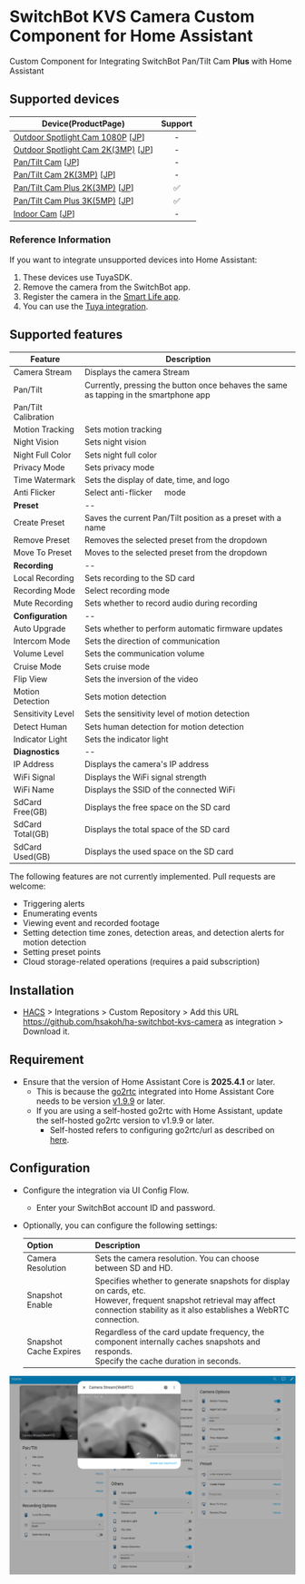# SwitchBot KVS Camera Custom Component for Home Assistant

Custom Component for Integrating SwitchBot Pan/Tilt Cam **Plus** with Home Assistant

## Supported devices

| Device(ProductPage)                                                                                        | Support |
| ---------------------------------------------------------------------------------------------------------- | :-----: |
| [Outdoor Spotlight Cam 1080P][OutdoorSpotlightCam1080PProduct] [[JP][OutdoorSpotlightCam1080PProductJP]]   |    -    |
| [Outdoor Spotlight Cam 2K(3MP)][OutdoorSpotlightCam2K3MPProduct] [[JP][OutdoorSpotlightCam2K3MPProductJP]] |    -    |
| [Pan/Tilt Cam][PanTiltCamProduct] [[JP][PanTiltCamProductJP]]                                              |    -    |
| [Pan/Tilt Cam 2K(3MP)][PanTiltCam2K3MPProduct] [[JP][PanTiltCam2K3MPProductJP]]                            |    -    |
| [Pan/Tilt Cam Plus 2K(3MP)][PanTiltCamPlus3MPProduct] [[JP][PanTiltCamPlus3MPProductJP]]                   |   ✅    |
| [Pan/Tilt Cam Plus 3K(5MP)][PanTiltCamPlus5MPProduct] [[JP][PanTiltCamPlus5MPProductJP]]                   |   ✅    |
| [Indoor Cam][IndoorCamProduct] [[JP][IndoorCamProductJP]]                                                  |    -    |

[OutdoorSpotlightCam1080PProduct]: https://www.switch-bot.com/products/switchbot-outdoor-spotlight-cam?variant=43002833338535
[OutdoorSpotlightCam1080PProductJP]: https://www.switchbot.jp/products/switchbot-outdoor-spotlight-cam
[OutdoorSpotlightCam2K3MPProduct]: https://www.switch-bot.com/products/switchbot-outdoor-spotlight-cam?variant=45882280738983
[OutdoorSpotlightCam2K3MPProductJP]: https://www.switchbot.jp/products/switchbot-outdoor-spotlight-cam-3mp
[PanTiltCamProduct]: https://switch-bot.com/pages/switchbot-pan-tilt-cam
[PanTiltCamProductJP]: https://www.switchbot.jp/products/switchbot-pan-tilt-cam
[PanTiltCam2K3MPProduct]: https://switch-bot.com/pages/switchbot-pan-tilt-cam-2k
[PanTiltCam2K3MPProductJP]: https://www.switchbot.jp/products/switchbot-pan-tilt-cam-3mp
[PanTiltCamPlus3MPProduct]: https://us.switch-bot.com/pages/switchbot-pan-tilt-cam-plus-2k
[PanTiltCamPlus3MPProductJP]: https://www.switchbot.jp/products/switchbot-pan-tilt-cam-plus-3mp
[PanTiltCamPlus5MPProduct]: https://us.switch-bot.com/pages/switchbot-pan-tilt-cam-plus-3k
[PanTiltCamPlus5MPProductJP]: https://www.switchbot.jp/products/switchbot-pan-tilt-cam-plus-5mp
[IndoorCamProduct]: https://switch-bot.com/pages/switchbot-indoor-cam
[IndoorCamProductJP]: https://www.switchbot.jp/products/switchbot-indoor-cam

### Reference Information

If you want to integrate unsupported devices into Home Assistant:

1. These devices use TuyaSDK.
2. Remove the camera from the SwitchBot app.
3. Register the camera in the [Smart Life app](https://play.google.com/store/apps/details?id=com.tuya.smartlife&hl=en).
4. You can use the [Tuya integration](https://www.home-assistant.io/integrations/tuya/).

## Supported features

| Feature              | Description                                                                           |
| -------------------- | ------------------------------------------------------------------------------------- |
| Camera Stream        | Displays the camera Stream                                                            |
| Pan/Tilt             | Currently, pressing the button once behaves the same as tapping in the smartphone app |
| Pan/Tilt Calibration |                                                                                       |
| Motion Tracking      | Sets motion tracking                                                                  |
| Night Vision         | Sets night vision                                                                     |
| Night Full Color     | Sets night full color                                                                 |
| Privacy Mode         | Sets privacy mode                                                                     |
| Time Watermark       | Sets the display of date, time, and logo                                              |
| Anti Flicker         | Select anti-flicker 　 mode                                                           |
| **Preset**           | --                                                                                    |
| Create Preset        | Saves the current Pan/Tilt position as a preset with a name                           |
| Remove Preset        | Removes the selected preset from the dropdown                                         |
| Move To Preset       | Moves to the selected preset from the dropdown                                        |
| **Recording**        | --                                                                                    |
| Local Recording      | Sets recording to the SD card                                                         |
| Recording Mode       | Select recording mode                                                                 |
| Mute Recording       | Sets whether to record audio during recording                                         |
| **Configuration**    | --                                                                                    |
| Auto Upgrade         | Sets whether to perform automatic firmware updates                                    |
| Intercom Mode        | Sets the direction of communication                                                   |
| Volume Level         | Sets the communication volume                                                         |
| Cruise Mode          | Sets cruise mode                                                                      |
| Flip View            | Sets the inversion of the video                                                       |
| Motion Detection     | Sets motion detection                                                                 |
| Sensitivity Level    | Sets the sensitivity level of motion detection                                        |
| Detect Human         | Sets human detection for motion detection                                             |
| Indicator Light      | Sets the indicator light                                                              |
| **Diagnostics**      | --                                                                                    |
| IP Address           | Displays the camera's IP address                                                      |
| WiFi Signal          | Displays the WiFi signal strength                                                     |
| WiFi Name            | Displays the SSID of the connected WiFi                                               |
| SdCard Free(GB)      | Displays the free space on the SD card                                                |
| SdCard Total(GB)     | Displays the total space of the SD card                                               |
| SdCard Used(GB)      | Displays the used space on the SD card                                                |

The following features are not currently implemented. Pull requests are welcome:

- Triggering alerts
- Enumerating events
- Viewing event and recorded footage
- Setting detection time zones, detection areas, and detection alerts for motion detection
- Setting preset points
- Cloud storage-related operations (requires a paid subscription)

## Installation

- [HACS](https://hacs.xyz/) > Integrations > Custom Repository > Add this URL <https://github.com/hsakoh/ha-switchbot-kvs-camera> as integration > Download it.
<!-- - [![Open your Home Assistant instance and open a repository inside the Home Assistant Community Store.](https://my.home-assistant.io/badges/hacs_repository.svg)](https://my.home-assistant.io/redirect/hacs_repository/?owner=hsakoh&repository=https%3A%2F%2Fgithub.com%2Fhsakoh%2Fha-switchbot-kvs-camera) -->

## Requirement

- Ensure that the version of Home Assistant Core is **2025.4.1** or later.
  - This is because the [go2rtc](https://github.com/AlexxIT/go2rtc) integrated into Home Assistant Core needs to be version [v1.9.9](https://github.com/AlexxIT/go2rtc/releases/tag/v1.9.9) or later.
  - If you are using a self-hosted go2rtc with Home Assistant, update the self-hosted go2rtc version to v1.9.9 or later.
    - Self-hosted refers to configuring go2rtc/url as described on [here](https://www.home-assistant.io/integrations/go2rtc/).

## Configuration

- Configure the integration via UI Config Flow.

  - Enter your SwitchBot account ID and password.

- Optionally, you can configure the following settings:

  | Option                 | Description                                                                                                                                                                            |
  | ---------------------- | -------------------------------------------------------------------------------------------------------------------------------------------------------------------------------------- |
  | Camera Resolution      | Sets the camera resolution. You can choose between SD and HD.                                                                                                                          |
  | Snapshot Enable        | Specifies whether to generate snapshots for display on cards, etc.<br>However, frequent snapshot retrieval may affect connection stability as it also establishes a WebRTC connection. |
  | Snapshot Cache Expires | Regardless of the card update frequency, the component internally caches snapshots and responds.<br>Specify the cache duration in seconds.                                             |

![image](_images/01.png)
